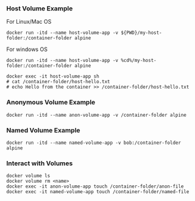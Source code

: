 ### Host Volume Example
For Linux/Mac OS
```
docker run -itd --name host-volume-app -v ${PWD}/my-host-folder:/container-folder alpine
```
 For  windows OS
```
docker run -itd --name host-volume-app -v %cd%/my-host-folder:/container-folder alpine
```

```
docker exec -it host-volume-app sh
# cat /container-folder/host-hello.txt
# echo Hello from the container >> /container-folder/host-hello.txt
```


### Anonymous Volume Example
```
docker run -itd --name anon-volume-app -v /container-folder alpine
```

### Named Volume Example 
```
docker run -itd --name named-volume-app -v bob:/container-folder alpine
```

### Interact with Volumes
```
docker volume ls
docker volume rm <name>
docker exec -it anon-volume-app touch /container-folder/anon-file
docker exec -it named-volume-app touch /container-folder/named-file
```


